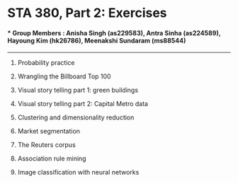 # STA 380, Part 2: Exercises
#### * Group Members : Anisha Singh (as229583), Antra Sinha (as224589), Hayoung Kim (hk26786), Meenakshi Sundaram (ms88544)
-----

1. Probability practice

2. Wrangling the Billboard Top 100

3. Visual story telling part 1: green buildings

4. Visual story telling part 2: Capital Metro data

5. Clustering and dimensionality reduction

6. Market segmentation

7. The Reuters corpus

8. Association rule mining

9. Image classification with neural networks
